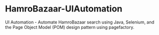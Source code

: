 # HamroBazaar-UIAutomation
UI Automation - Automate HamroBazaar search using Java, Selenium, and the Page Object Model (POM) design pattern using pagefactory.
